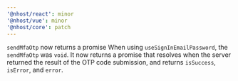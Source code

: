 ```yaml
---
'@nhost/react': minor
'@nhost/vue': minor
'@nhost/core': patch
---
```


`sendMfaOtp` now returns a promise
When using `useSignInEmailPassword`, the `sendMfaOtp` was `void`. It now returns a promise that resolves when the server returned the result of the OTP code submission, and returns `isSuccess`, `isError`, and `error`.
